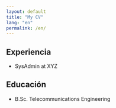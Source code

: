 ```yaml
---
layout: default
title: "My CV"
lang: "en"
permalink: /en/
---
```

## Experiencia
- SysAdmin at XYZ

## Educación
- B.Sc. Telecommunications Engineering
